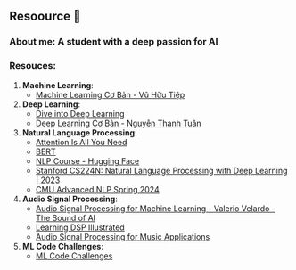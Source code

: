 ## Resoource 👋
### About me: A student with a deep passion for AI
### Resouces:
1. **Machine Learning**:
   - <a href="https://machinelearningcoban.com/">Machine Learning Cơ Bản - Vũ Hữu Tiệp</a>
2. **Deep Learning**: 
   - <a href="https://d2l.ai/">Dive into Deep Learning</a>
   - <a href="https://drive.google.com/file/d/1lNjzISABdoc7SRq8tg-xkCRRZRABPCKi/view">Deep Learning Cơ Bản - Nguyễn Thanh Tuấn</a>
3. **Natural Language Processing**:
   - <a href="https://arxiv.org/pdf/1706.03762">Attention Is All You Need</a> 
   - <a href="https://arxiv.org/pdf/1810.04805">BERT</a>
   - <a href="https://huggingface.co/learn/nlp-course/chapter1/1">NLP Course - Hugging Face</a>
   - <a href="https://www.youtube.com/playlist?list=PLoROMvodv4rMFqRtEuo6SGjY4XbRIVRd4">Stanford CS224N: Natural Language Processing with Deep Learning | 2023</a>
   - <a href="https://www.youtube.com/playlist?list=PL8PYTP1V4I8DZprnWryM4nR8IZl1ZXDjg">CMU Advanced NLP Spring 2024</a>
4. **Audio Signal Processing**:
   - <a href="https://www.youtube.com/playlist?list=PL-wATfeyAMNqIee7cH3q1bh4QJFAaeNv0">Audio Signal Processing for Machine Learning - Valerio Velardo - The Sound of AI</a>
   - <a href="https://dspillustrations.com/pages/index.html">Learning DSP Illustrated</a>
   - <a href="https://www.coursera.org/learn/audio-signal-processing">Audio Signal Processing for Music Applications</a>
5. **ML Code Challenges**:
   - <a href="https://www.deep-ml.com/">ML Code Challenges</a>
